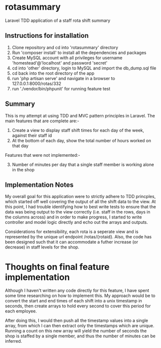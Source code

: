# rotasummary
Laravel TDD application of a staff rota shift summary


## Instructions for installation

1. Clone repository and cd into 'rotasummary' directory
2. Run 'composer install' to install all the dependencies and packages
3. Create MySQL account with all privileges for username 'homestead'@'localhost' and password 'secret'
4. cd into 'other' directory, login to MySQL and import the db_dump.sql file
5. cd back into the root directory of the app
6. run 'php artisan serve' and navigate in a browser to 127.0.0.1:8000/rotas/332
7. run './vendor/bin/phpunit' for running feature test


## Summary

This is my attempt at using TDD and MVC pattern principles in Laravel. The main features that are complete are:-

1. Create a view to display staff shift times for each day of the week, against their staff id
2. At the bottom of each day, show the total number of hours worked on that day

Features that were not implemented:-

3. Number of minutes per day that a single staff member is working alone in the shop


## Implementation Notes

My overall goal for this application were to strictly adhere to TDD princples, which started off well covering the output of all the shift data to the view. At this point, I had trouble identifying how to best write tests to ensure that the data was being output to the view correctly (i.e. staff in the rows, days in the columns across) and in order to make progress, I started to write controller and model logic directly and echo out the arrays and outputs. 

Considerations for extensibility, each rota is a seperate view and is represented by the unique url endpoint /rotas/{rotaid}. Also, the code has been designed such that it can accommodate a futher increase (or decrease) in staff levels for the shop.


# Thoughts on final feature implementation

Although I haven't written any code directly for this feature, I have spent some time researching on how to implement this. My approach would be to convert the start and end times of each shift into a unix timestamp in seconds, then create arrays to hold every second to cover this period for each employee.

After doing this, I would then push all the timestamp values into a single array, from which I can then extract only the timestamps which are unique. Running a count on this new array will yield the number of seconds the shop is staffed by a single member, and thus the number of minutes can be inferred.

